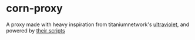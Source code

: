 # corn-proxy
A proxy made with heavy inspiration from titaniumnetwork's [ultraviolet](https://github.com/titaniumnetwork-dev/Ultraviolet-Node), and powered by [their scripts](https://github.com/titaniumnetwork-dev/Ultraviolet-Core)
